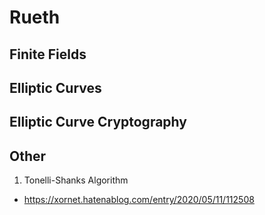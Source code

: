 # Rueth

## Finite Fields

## Elliptic Curves

## Elliptic Curve Cryptography

## Other
1. Tonelli-Shanks Algorithm
- https://xornet.hatenablog.com/entry/2020/05/11/112508
